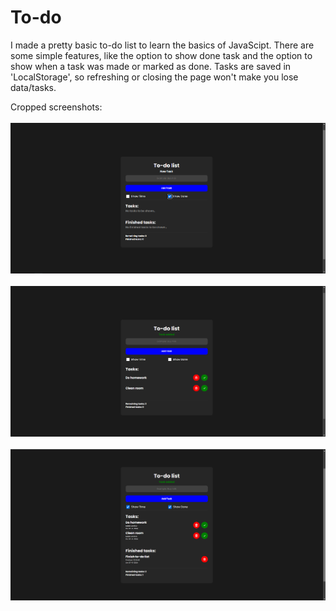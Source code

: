 # To-do
I made a pretty basic to-do list to learn the basics of JavaScipt. There are some simple features, like the option to show done task and the option to show when a task was made or marked as done. Tasks are saved in 'LocalStorage', so refreshing or closing the page won't make you lose data/tasks. 

Cropped screenshots: 
<br>
<br>
<img src="screenshots/screenshot2.png">
<br>
<br>
<img src="screenshots/screenshot3.png">
<br>
<br>
<img src="screenshots/screenshot5.png">
<br>
<br>
